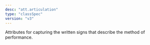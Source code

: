 ```yaml
---
desc: "att.articulation"
type: "classSpec"
version: "v3"
---
```


Attributes for capturing the written signs that describe the method of
performance.